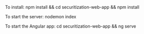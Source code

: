 To install:
npm install && cd securitization-web-app && npm install

To start the server:
nodemon index

To start the Angular app:
cd securitization-web-app && ng serve
